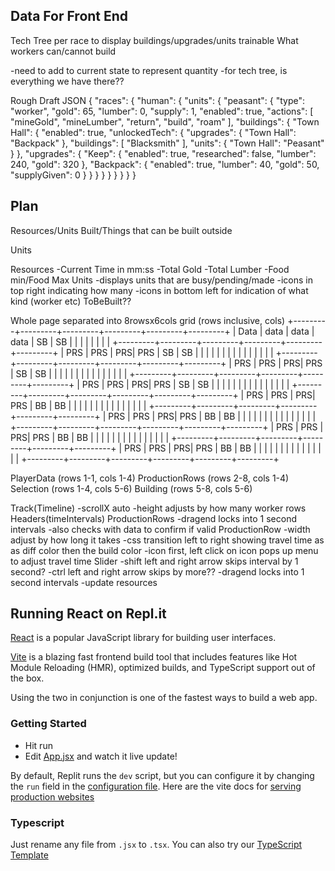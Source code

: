 ## Data For Front End
Tech Tree per race to display buildings/upgrades/units trainable
What workers can/cannot build

-need to add to current state to represent quantity
-for tech tree, is everything we have there??

Rough Draft JSON
{ 
  "races": {
    "human": {
      "units": {
        "peasant": {
          "type": "worker",
          "gold": 65,
          "lumber": 0,
          "supply": 1,
          "enabled": true,
          "actions": [
            "mineGold",
            "mineLumber",
            "return",
            "build",
            "roam"
          ],
          "buildings": {
            "Town Hall": {
              "enabled": true,
              "unlockedTech": {
                "upgrades": {
                  "Town Hall": "Backpack"
                },
                "buildings": [
                  "Blacksmith"
                ],
                "units": {
                  "Town Hall": "Peasant"
                }
              },
              "upgrades": {
                "Keep": {
                  "enabled": true,
                  "researched": false,
                  "lumber": 240,
                  "gold": 320
                },
                "Backpack": {
                  "enabled": true,
                  "lumber": 40,
                  "gold": 50,
                  "supplyGiven": 0
                }
              }
            }
          }
        }
      }
    }
  }
}
## Plan
Resources/Units Built/Things that can be built outside

Units


Resources
  -Current Time in mm:ss
  -Total Gold
  -Total Lumber
  -Food min/Food Max
Units
  -displays units that are busy/pending/made
  -icons in top right indicating how many
  -icons in bottom left for indication of what kind (worker     etc)
ToBeBuilt??

Whole page separated into 8rowsx6cols grid (rows inclusive, cols)
+---------+---------+---------+---------+---------+---------+
|  Data   |  data   |    data |    data |    SB   |    SB   |
|         |         |         |         |         |         | 
+---------+---------+---------+---------+---------+---------+
|   PRS   |   PRS   |      PRS|  PRS    |    SB   |   SB    |
|         |         |         |         |         |         | 
|         |         |         |         |         |         |
+---------+---------+---------+---------+---------+---------+
|   PRS   |   PRS   |      PRS|  PRS    |    SB   |   SB    |
|         |         |         |         |         |         | 
|         |         |         |         |         |         |
+---------+---------+---------+---------+---------+---------+
|   PRS   |   PRS   |      PRS|  PRS    |    SB   |   SB    |
|         |         |         |         |         |         | 
|         |         |         |         |         |         |
+---------+---------+---------+---------+---------+---------+
|   PRS   |   PRS   |      PRS|  PRS    |    BB   |   BB    |
|         |         |         |         |         |         | 
|         |         |         |         |         |         |
+---------+---------+---------+---------+---------+---------+
|   PRS   |   PRS   |      PRS|  PRS    |    BB   |   BB    |
|         |         |         |         |         |         | 
|         |         |         |         |         |         |
+---------+---------+---------+---------+---------+---------+
|   PRS   |   PRS   |      PRS|  PRS    |    BB   |   BB    |
|         |         |         |         |         |         | 
|         |         |         |         |         |         |
+---------+---------+---------+---------+---------+---------+
|   PRS   |   PRS   |      PRS|  PRS    |    BB   |   BB    |
|         |         |         |         |         |         | 
|         |         |         |         |         |         |
+---------+---------+---------+---------+---------+---------+

PlayerData (rows 1-1, cols 1-4)
ProductionRows (rows 2-8, cols 1-4)
Selection (rows 1-4, cols 5-6)
Building (rows 5-8, cols 5-6)

Track(Timeline)
  -scrollX auto
  -height adjusts by how many worker rows
  Headers(timeIntervals)
  ProductionRows
    -dragend locks into 1 second intervals
    -also checks with data to confirm if valid
    ProductionRow
      -width adjust by how long it takes
      -css transition left to right showing travel time as as       diff color then the build color
      -icon first, left click on icon pops up menu to adjust         travel time
  Slider
    -shift left and right arrow skips interval by 1 second?
    -ctrl left and right arrow skips by more??
    -dragend locks into 1 second intervals
    -update resources

## Running React on Repl.it

[React](https://reactjs.org/) is a popular JavaScript library for building user interfaces.

[Vite](https://vitejs.dev/) is a blazing fast frontend build tool that includes features like Hot Module Reloading (HMR), optimized builds, and TypeScript support out of the box.

Using the two in conjunction is one of the fastest ways to build a web app.

### Getting Started
- Hit run
- Edit [App.jsx](#src/App.jsx) and watch it live update!

By default, Replit runs the `dev` script, but you can configure it by changing the `run` field in the [configuration file](#.replit). Here are the vite docs for [serving production websites](https://vitejs.dev/guide/build.html)

### Typescript

Just rename any file from `.jsx` to `.tsx`. You can also try our [TypeScript Template](https://replit.com/@replit/React-TypeScript)